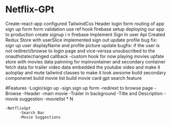 # Netflix-GPt

Create-react-app
configured TailwindCss
Header
login form
routing of app
sign up form
form validation
use ref hook
firebase setup
deploying our app to production
create signup i n firebase
Implement Sign In user Api
Created Redux Store with userSlice
implemented sign out
update profile
bug fix: sign up user displayName and profile picture update
bugfix: if the user is not redirect/browse to login page and vice-verssa
unsubscribed to the onauthstatechanged callback
-custom hook for now playing movies
upfate store with movies data
palnning for mainvontainer and secondary container
fetch data for trailer video data
embedded the youtube video and make it autoplay and mute
tailwind classes to make it look awsome
build secondary componenet
bulid movie list
build movie card
gpt search feature


#Features
-Login/sign up
   -sign.sign up form
   -redirext to browse page
-Browse
     -Header
     -main movie
            -Trailer in background
            -Title and Description
            -movie suggestion
                -movielist * N 

    -NetflixGpt
          -Search Bar
          -Movie Suggestions